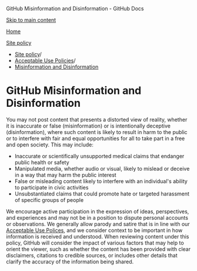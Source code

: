 GitHub Misinformation and Disinformation - GitHub Docs

[Skip to main content](#main-content)

[Home](/en)

[Site policy](/en/site-policy)

* [Site policy](/en/site-policy)/
* [Acceptable Use Policies](/en/site-policy/acceptable-use-policies)/
* [Misinformation and Disinformation](/en/site-policy/acceptable-use-policies/github-misinformation-and-disinformation)

GitHub Misinformation and Disinformation
==========

You may not post content that presents a distorted view of reality, whether it is inaccurate or false (misinformation) or is intentionally deceptive (disinformation), where such content is likely to result in harm to the public or to interfere with fair and equal opportunities for all to take part in a free and open society. This may include:

* Inaccurate or scientifically unsupported medical claims that endanger public health or safety
* Manipulated media, whether audio or visual, likely to mislead or deceive in a way that may harm the public interest
* False or misleading content likely to interfere with an individual's ability to participate in civic activities
* Unsubstantiated claims that could promote hate or targeted harassment of specific groups of people

We encourage active participation in the expression of ideas, perspectives, and experiences and may not be in a position to dispute personal accounts or observations. We generally allow parody and satire that is in line with our [Acceptable Use Polices](/en/site-policy/acceptable-use-policies/github-acceptable-use-policies), and we consider context to be important in how information is received and understood. When reviewing content under this policy, GitHub will consider the impact of various factors that may help to orient the viewer, such as whether the content has been provided with clear disclaimers, citations to credible sources, or includes other details that clarify the accuracy of the information being shared.
